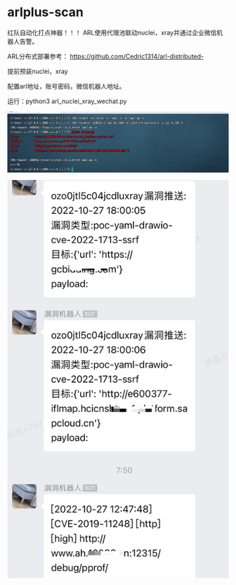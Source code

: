 # arlplus-scan
红队自动化打点神器！！！
ARL使用代理池联动nuclei，xray并通过企业微信机器人告警。

ARL分布式部署参考：
https://github.com/Cedric1314/arl-distributed-

提前预装nuclei，xray

配置arl地址，账号密码，微信机器人地址。

运行：python3  arl_nuclei_xray_wechat.py 

![Image text1](https://raw.githubusercontent.com/Cedric1314/arlplus-scan/main/1111.png)

![Image text2](https://raw.githubusercontent.com/Cedric1314/arlplus-scan/main/2222.png)




